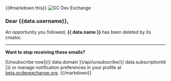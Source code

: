 {{#markdown this}}
![GC Dev Exchange](https://beta.gcdevexchange.org/modules/core/client/img/logo/new-logo-220px.png)

### Dear {{data.username}},

An opportunity you followed, **{{ data.name }}** has been deleted by its creator.

---

**Want to stop receiving these emails?**

[Unsubscribe now]({{ data.domain }}/api/unsubscribe/{{ data.subscriptionId }}) or manage notification preferences in your profile at [beta.gcdevexchange.org](https://beta.gcdevexchange.org).
{{/markdown}}
